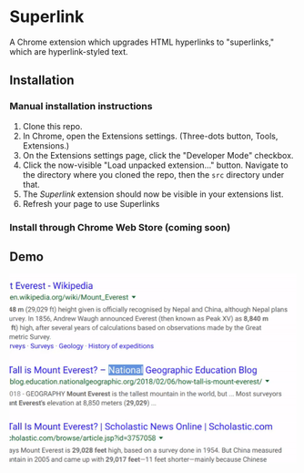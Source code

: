 # Superlink
A Chrome extension which upgrades HTML hyperlinks to "superlinks," which are
hyperlink-styled text.

## Installation
### Manual installation instructions
1. Clone this repo.
2. In Chrome, open the Extensions settings. (Three-dots button, Tools,
   Extensions.)
3. On the Extensions settings page, click the "Developer Mode" checkbox.
4. Click the now-visible "Load unpacked extension…" button. Navigate to the
   directory where you cloned the repo, then the `src` directory under that.
5. The *Superlink* extension should now be visible in your extensions list.
6. Refresh your page to use Superlinks

### Install through Chrome Web Store (coming soon)

## Demo
![Recorded demo](https://github.com/jminjie/superlink/blob/master/res/updated-demo.gif)
